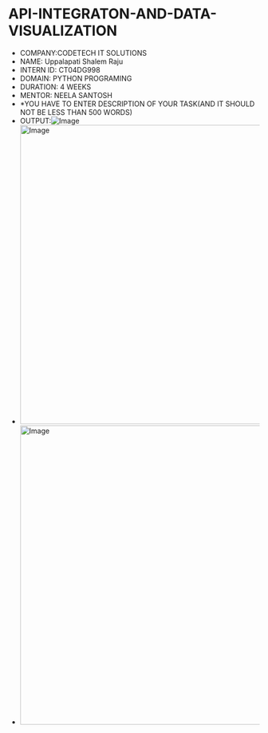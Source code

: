 # API-INTEGRATON-AND-DATA-VISUALIZATION
* COMPANY:CODETECH IT SOLUTIONS
* NAME: Uppalapati Shalem Raju
* INTERN ID: CT04DG998
* DOMAIN: PYTHON PROGRAMING
* DURATION: 4 WEEKS
* MENTOR: NEELA SANTOSH
* *YOU HAVE TO ENTER DESCRIPTION OF YOUR TASK(AND IT SHOULD NOT BE LESS THAN 500 WORDS)
* OUTPUT:![Image](https://github.com/user-attachments/assets/1c96a97d-670d-40ba-8527-aab0cf1ab1d0)
* <img width="1200" height="600" alt="Image" src="https://github.com/user-attachments/assets/fabb8c2d-fa9f-485c-8db6-1f3c7c6a7d5c" />
* <img width="1200" height="600" alt="Image" src="https://github.com/user-attachments/assets/6c0833bf-3b7a-44e1-820a-4759f37ab544" />
